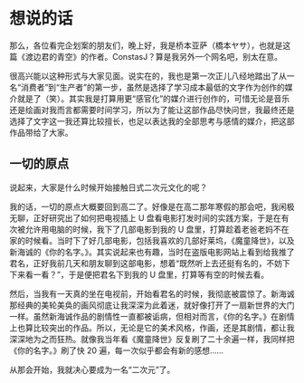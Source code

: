 # 想说的话

那么，各位看完企划案的朋友们，晚上好，我是桥本亚萨（橋本ヤサ），也就是这篇《渡边君的青空》的作者。ConstasJ？算是我另外一个网名吧，别太在意。

很高兴能以这种形式与大家见面。说实在的，我也是第一次正儿八经地踏出了从一名“消费者”到“生产者”的第一步，虽然是选择了学习成本最低的文字作为创作的媒介就是了（笑）。其实我是打算用更“感官化”的媒介进行创作的，可惜无论是音乐还是绘画对我而言都需要时间学习，所以为了能让这部作品尽快问世，我最终还是选择了文字这一我还算比较擅长，也足以表达我的全部思考与感情的媒介，把这部作品带给了大家。

## 一切的原点

说起来，大家是什么时候开始接触日式二次元文化的呢？

我的话，一切的原点大概要回到高二了。好像是在高二那年寒假的那会吧，我闲极无聊，正好研究出了如何把电视插上 U 盘看电影打发时间的实践方案，于是在有次被允许用电脑的时候，我下了几部电影到我的 U 盘里，打算趁着老爸老妈不在家的时候看。当时下了好几部电影，包括我喜欢的几部好莱坞，《魔童降世》，以及新海诚的《你的名字。》。其实说起来也有趣，当时在盗版电影网站上看到给我推了君名，正好我前几天和朋友聊到这部电影，想着“既然听上去还挺有名的，不妨下下来看一看？”，于是便把君名下到我的 U 盘里，打算等有空的时候去看。

然后，当我有一天真的坐在电视前，开始看君名的时候，我彻底被震惊了。新海诚那经典的美轮美奂的画风彻底让我深深为此着迷，就好像打开了一扇新世界的大门一样。虽然新海诚作品的剧情性一直都被诟病，但相对而言，《你的名字。》在剧情上也算比较突出的作品。所以，无论是它的美术风格，作画，还是其剧情，都让我深深地为之而狂热。就像我当年看《魔童降世》反复刷了二十余遍一样，我同样把《你的名字。》刷了快 20 遍，每一次似乎都会有新的感想……

从那会开始，我就决心要成为一名“二次元”了。
